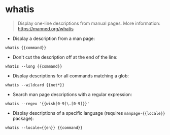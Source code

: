 # whatis

> Display one-line descriptions from manual pages.
> More information: <https://manned.org/whatis>

- Display a description from a man page:

`whatis {{command}}`

- Don't cut the description off at the end of the line:

`whatis --long {{command}}`

- Display descriptions for all commands matching a glob:

`whatis --wildcard {{net*}}`

- Search man page descriptions with a regular expression:

`whatis --regex '{{wish[0-9]\.[0-9]}}'`

- Display descriptions of a specific language (requires `manpage-{{locale}}` package):

`whatis --locale={{en}} {{command}}`
